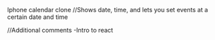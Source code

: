 Iphone calendar clone
//Shows date, time, and lets you set events at a certain date and time

//Additional comments
-Intro to react